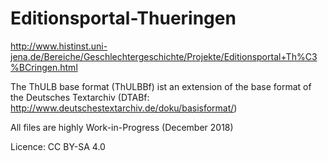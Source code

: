 # Editionsportal-Thueringen
http://www.histinst.uni-jena.de/Bereiche/Geschlechtergeschichte/Projekte/Editionsportal+Th%C3%BCringen.html

The ThULB base format (ThULBBf) ist an extension of the base format of the Deutsches Textarchiv (DTABf: http://www.deutschestextarchiv.de/doku/basisformat/)

All files are highly Work-in-Progress (December 2018)

Licence: CC BY-SA 4.0
